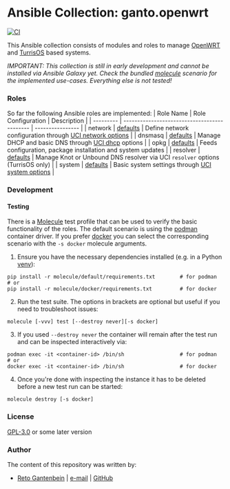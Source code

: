 # Ansible Collection: ganto.openwrt

[![CI](https://github.com/ganto/ansible-openwrt/workflows/CI/badge.svg?event=push)](https://github.com/ganto/ansible-openwrt/actions?query=workflow%3ACI)

This Ansible collection consists of modules and roles to manage [OpenWRT](https://openwrt.org/) and [TurrisOS](https://project.turris.cz/en/software) based systems.

_IMPORTANT: This collection is still in early development and cannot be installed via Ansible Galaxy yet. Check the bundled [molecule](molecule/default) scenario for the implemented use-cases. Everything else is not tested!_

### Roles

So far the following Ansible roles are implemented:
| Role Name | Role Configuration                           | Description      |
| --------- | -------------------------------------------- | ---------------- |
| network   | [defaults](roles/network/defaults/main.yml)  | Define network configuration through [UCI network options](https://openwrt.org/docs/guide-user/network/ucicheatsheet) |
| dnsmasq   | [defaults](roles/dnsmasq/defaults/main.yml)  | Manage DHCP and basic DNS through [UCI dhcp](https://openwrt.org/docs/guide-user/base-system/dhcp) options |
| opkg      | [defaults](roles/opkg/defaults/main.yml)     | Feeds configuration, package installation and system updates |
| resolver  | [defaults](roles/resolver/defaults/main.yml) | Manage Knot or Unbound DNS resolver via UCI `resolver` options (TurrisOS only) |
| system    | [defaults](roles/system/defaults/main.yml)   | Basic system settings through [UCI system options](https://openwrt.org/docs/guide-user/base-system/system_configuration) |

### Development

#### Testing

There is a [Molecule](https://molecule.readthedocs.io/) test profile that can be used to verify the basic functionality of the roles. The default scenario is using the [podman](https://podman.io/) container driver. If you prefer [docker](https://www.docker.com/) you can select the corresponding scenario with the `-s docker` molecule arguments.

1. Ensure you have the necessary dependencies installed (e.g. in a Python [venv](https://docs.python.org/3/tutorial/venv.html)):
```
pip install -r molecule/default/requirements.txt        # for podman
# or
pip install -r molecule/docker/requirements.txt         # for docker
```
2. Run the test suite. The options in brackets are optional but useful if you need to troubleshoot issues:
```
molecule [-vvv] test [--destroy never][-s docker]
```
3. If you used `--destroy never` the container will remain after the test run and can be inspected interactively via:
```
podman exec -it <container-id> /bin/sh                  # for podman
# or
docker exec -it <container-id> /bin/sh                  # for docker
```
4. Once you're done with inspecting the instance it has to be deleted before a new test run can be started:
```
molecule destroy [-s docker]
```

### License

[GPL-3.0](https://spdx.org/licenses/GPL-3.0-or-later.html) or some later version


### Author

The content of this repository was written by:

- [Reto Gantenbein](https://linuxmonk.ch/) | [e-mail](mailto:reto.gantenbein@linuxmonk.ch) | [GitHub](https://github.com/ganto)
